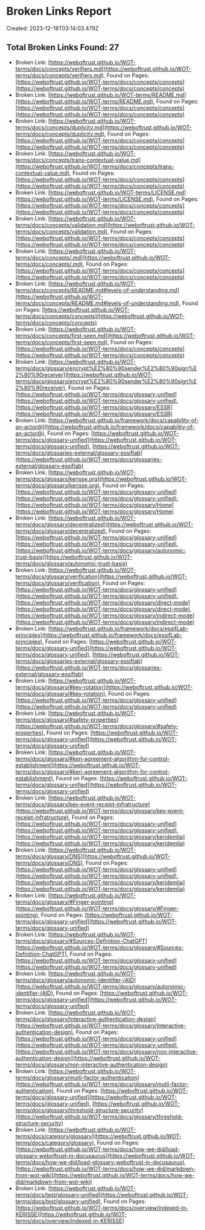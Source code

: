 # Broken Links Report

Created: 2023-12-18T03:14:03.479Z

## Total Broken Links Found: 27

- Broken Link: [https://weboftrust.github.io/WOT-terms/docs/concepts/verifiers.md](https://weboftrust.github.io/WOT-terms/docs/concepts/verifiers.md), Found on Pages: [https://weboftrust.github.io/WOT-terms/docs/concepts/concepts](https://weboftrust.github.io/WOT-terms/docs/concepts/concepts)
- Broken Link: [https://weboftrust.github.io/WOT-terms/README.md](https://weboftrust.github.io/WOT-terms/README.md), Found on Pages: [https://weboftrust.github.io/WOT-terms/docs/concepts/concepts](https://weboftrust.github.io/WOT-terms/docs/concepts/concepts)
- Broken Link: [https://weboftrust.github.io/WOT-terms/docs/concepts/duplicity.md](https://weboftrust.github.io/WOT-terms/docs/concepts/duplicity.md), Found on Pages: [https://weboftrust.github.io/WOT-terms/docs/concepts/concepts](https://weboftrust.github.io/WOT-terms/docs/concepts/concepts)
- Broken Link: [https://weboftrust.github.io/WOT-terms/docs/concepts/trans-contextual-value.md](https://weboftrust.github.io/WOT-terms/docs/concepts/trans-contextual-value.md), Found on Pages: [https://weboftrust.github.io/WOT-terms/docs/concepts/concepts](https://weboftrust.github.io/WOT-terms/docs/concepts/concepts)
- Broken Link: [https://weboftrust.github.io/WOT-terms/LICENSE.md](https://weboftrust.github.io/WOT-terms/LICENSE.md), Found on Pages: [https://weboftrust.github.io/WOT-terms/docs/concepts/concepts](https://weboftrust.github.io/WOT-terms/docs/concepts/concepts)
- Broken Link: [https://weboftrust.github.io/WOT-terms/docs/concepts/validation.md](https://weboftrust.github.io/WOT-terms/docs/concepts/validation.md), Found on Pages: [https://weboftrust.github.io/WOT-terms/docs/concepts/concepts](https://weboftrust.github.io/WOT-terms/docs/concepts/concepts)
- Broken Link: [https://weboftrust.github.io/WOT-terms/docs/concepts/.md](https://weboftrust.github.io/WOT-terms/docs/concepts/.md), Found on Pages: [https://weboftrust.github.io/WOT-terms/docs/concepts/concepts](https://weboftrust.github.io/WOT-terms/docs/concepts/concepts)
- Broken Link: [https://weboftrust.github.io/WOT-terms/docs/concepts/README.md#levels-of-understanding.md](https://weboftrust.github.io/WOT-terms/docs/concepts/README.md#levels-of-understanding.md), Found on Pages: [https://weboftrust.github.io/WOT-terms/docs/concepts/concepts](https://weboftrust.github.io/WOT-terms/docs/concepts/concepts)
- Broken Link: [https://weboftrust.github.io/WOT-terms/docs/concepts/first-seen.md](https://weboftrust.github.io/WOT-terms/docs/concepts/first-seen.md), Found on Pages: [https://weboftrust.github.io/WOT-terms/docs/concepts/concepts](https://weboftrust.github.io/WOT-terms/docs/concepts/concepts)
- Broken Link: [https://weboftrust.github.io/WOT-terms/docs/glossary/encrypt%E2%80%90sender%E2%80%90sign%E2%80%90receiver](https://weboftrust.github.io/WOT-terms/docs/glossary/encrypt%E2%80%90sender%E2%80%90sign%E2%80%90receiver), Found on Pages: [https://weboftrust.github.io/WOT-terms/docs/glossary-unified](https://weboftrust.github.io/WOT-terms/docs/glossary-unified), [https://weboftrust.github.io/WOT-terms/docs/glossary/ESSR](https://weboftrust.github.io/WOT-terms/docs/glossary/ESSR)
- Broken Link: [https://weboftrust.github.io/framework/docs/capability-of-an-actor@](https://weboftrust.github.io/framework/docs/capability-of-an-actor@), Found on Pages: [https://weboftrust.github.io/WOT-terms/docs/glossary-unified](https://weboftrust.github.io/WOT-terms/docs/glossary-unified), [https://weboftrust.github.io/WOT-terms/docs/glossaries-external/glossary-essiflab](https://weboftrust.github.io/WOT-terms/docs/glossaries-external/glossary-essiflab)
- Broken Link: [https://weboftrust.github.io/WOT-terms/docs/glossary/kerisse.org](https://weboftrust.github.io/WOT-terms/docs/glossary/kerisse.org), Found on Pages: [https://weboftrust.github.io/WOT-terms/docs/glossary-unified](https://weboftrust.github.io/WOT-terms/docs/glossary-unified), [https://weboftrust.github.io/WOT-terms/docs/glossary/Home](https://weboftrust.github.io/WOT-terms/docs/glossary/Home)
- Broken Link: [https://weboftrust.github.io/WOT-terms/docs/glossary/decentralized](https://weboftrust.github.io/WOT-terms/docs/glossary/decentralized), Found on Pages: [https://weboftrust.github.io/WOT-terms/docs/glossary-unified](https://weboftrust.github.io/WOT-terms/docs/glossary-unified), [https://weboftrust.github.io/WOT-terms/docs/glossary/autonomic-trust-basis](https://weboftrust.github.io/WOT-terms/docs/glossary/autonomic-trust-basis)
- Broken Link: [https://weboftrust.github.io/WOT-terms/docs/glossary/verification](https://weboftrust.github.io/WOT-terms/docs/glossary/verification), Found on Pages: [https://weboftrust.github.io/WOT-terms/docs/glossary-unified](https://weboftrust.github.io/WOT-terms/docs/glossary-unified), [https://weboftrust.github.io/WOT-terms/docs/glossary/direct-mode](https://weboftrust.github.io/WOT-terms/docs/glossary/direct-mode), [https://weboftrust.github.io/WOT-terms/docs/glossary/indirect-mode](https://weboftrust.github.io/WOT-terms/docs/glossary/indirect-mode)
- Broken Link: [https://weboftrust.github.io/framework/docs/essifLab-principles](https://weboftrust.github.io/framework/docs/essifLab-principles), Found on Pages: [https://weboftrust.github.io/WOT-terms/docs/glossary-unified](https://weboftrust.github.io/WOT-terms/docs/glossary-unified), [https://weboftrust.github.io/WOT-terms/docs/glossaries-external/glossary-essiflab](https://weboftrust.github.io/WOT-terms/docs/glossaries-external/glossary-essiflab)
- Broken Link: [https://weboftrust.github.io/WOT-terms/docs/glossary/#key-rotation](https://weboftrust.github.io/WOT-terms/docs/glossary/#key-rotation), Found on Pages: [https://weboftrust.github.io/WOT-terms/docs/glossary-unified](https://weboftrust.github.io/WOT-terms/docs/glossary-unified)
- Broken Link: [https://weboftrust.github.io/WOT-terms/docs/glossary/#safety-properties](https://weboftrust.github.io/WOT-terms/docs/glossary/#safety-properties), Found on Pages: [https://weboftrust.github.io/WOT-terms/docs/glossary-unified](https://weboftrust.github.io/WOT-terms/docs/glossary-unified)
- Broken Link: [https://weboftrust.github.io/WOT-terms/docs/glossary/#keri-agreement-algorithm-for-control-establishment](https://weboftrust.github.io/WOT-terms/docs/glossary/#keri-agreement-algorithm-for-control-establishment), Found on Pages: [https://weboftrust.github.io/WOT-terms/docs/glossary-unified](https://weboftrust.github.io/WOT-terms/docs/glossary-unified)
- Broken Link: [https://weboftrust.github.io/WOT-terms/docs/glossary/key-event-receipt-infratructure](https://weboftrust.github.io/WOT-terms/docs/glossary/key-event-receipt-infratructure), Found on Pages: [https://weboftrust.github.io/WOT-terms/docs/glossary-unified](https://weboftrust.github.io/WOT-terms/docs/glossary-unified), [https://weboftrust.github.io/WOT-terms/docs/glossary/keridemlia](https://weboftrust.github.io/WOT-terms/docs/glossary/keridemlia)
- Broken Link: [https://weboftrust.github.io/WOT-terms/docs/glossary/DNS](https://weboftrust.github.io/WOT-terms/docs/glossary/DNS), Found on Pages: [https://weboftrust.github.io/WOT-terms/docs/glossary-unified](https://weboftrust.github.io/WOT-terms/docs/glossary-unified), [https://weboftrust.github.io/WOT-terms/docs/glossary/keridemlia](https://weboftrust.github.io/WOT-terms/docs/glossary/keridemlia)
- Broken Link: [https://weboftrust.github.io/WOT-terms/docs/glossary/#Finger-pointing](https://weboftrust.github.io/WOT-terms/docs/glossary/#Finger-pointing), Found on Pages: [https://weboftrust.github.io/WOT-terms/docs/glossary-unified](https://weboftrust.github.io/WOT-terms/docs/glossary-unified)
- Broken Link: [https://weboftrust.github.io/WOT-terms/docs/glossary/#Sources-Definition-ChatGPT](https://weboftrust.github.io/WOT-terms/docs/glossary/#Sources-Definition-ChatGPT), Found on Pages: [https://weboftrust.github.io/WOT-terms/docs/glossary-unified](https://weboftrust.github.io/WOT-terms/docs/glossary-unified)
- Broken Link: [https://weboftrust.github.io/WOT-terms/docs/glossary/autonomic-identifier-(AID](https://weboftrust.github.io/WOT-terms/docs/glossary/autonomic-identifier-(AID), Found on Pages: [https://weboftrust.github.io/WOT-terms/docs/glossary-unified](https://weboftrust.github.io/WOT-terms/docs/glossary-unified)
- Broken Link: [https://weboftrust.github.io/WOT-terms/docs/glossary/Interactive-authentication-design](https://weboftrust.github.io/WOT-terms/docs/glossary/Interactive-authentication-design), Found on Pages: [https://weboftrust.github.io/WOT-terms/docs/glossary-unified](https://weboftrust.github.io/WOT-terms/docs/glossary-unified), [https://weboftrust.github.io/WOT-terms/docs/glossary/non-interactive-authentication-design](https://weboftrust.github.io/WOT-terms/docs/glossary/non-interactive-authentication-design)
- Broken Link: [https://weboftrust.github.io/WOT-terms/docs/glossary/mutli-factor-authentication](https://weboftrust.github.io/WOT-terms/docs/glossary/mutli-factor-authentication), Found on Pages: [https://weboftrust.github.io/WOT-terms/docs/glossary-unified](https://weboftrust.github.io/WOT-terms/docs/glossary-unified), [https://weboftrust.github.io/WOT-terms/docs/glossary/threshold-structure-security](https://weboftrust.github.io/WOT-terms/docs/glossary/threshold-structure-security)
- Broken Link: [https://weboftrust.github.io/WOT-terms/docs/category/glossary](https://weboftrust.github.io/WOT-terms/docs/category/glossary), Found on Pages: [https://weboftrust.github.io/WOT-terms/docs/how-we-did/load-glossary-weboftrust-in-docusaurus](https://weboftrust.github.io/WOT-terms/docs/how-we-did/load-glossary-weboftrust-in-docusaurus), [https://weboftrust.github.io/WOT-terms/docs/how-we-did/markdown-from-wot-wiki](https://weboftrust.github.io/WOT-terms/docs/how-we-did/markdown-from-wot-wiki)
- Broken Link: [https://weboftrust.github.io/WOT-terms/docs/test/glossary-unified](https://weboftrust.github.io/WOT-terms/docs/test/glossary-unified), Found on Pages: [https://weboftrust.github.io/WOT-terms/docs/overview/indexed-in-KERISSE](https://weboftrust.github.io/WOT-terms/docs/overview/indexed-in-KERISSE)
